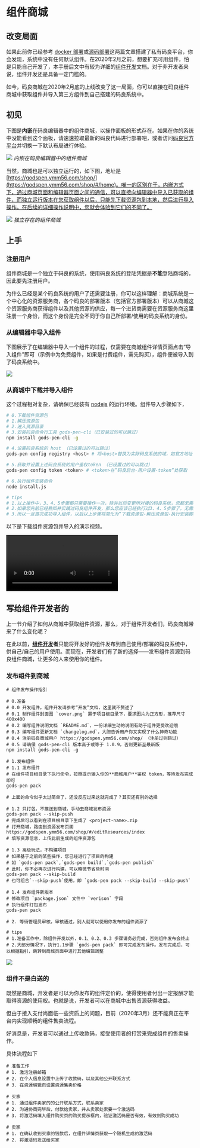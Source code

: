 # 组件商城

## 改变局面

如果此前你已经参考 [docker 部署](./install.md)或[源码部署](./source.md)这两篇文章搭建了私有码良平台，你会发现，系统中没有任何默认组件。在2020年2月之前，想要扩充可用组件，怕是只能自己开发了，本手册后文中有较为详细的[组件开发](../develop/component.md)文档。对于非开发者来说，组件开发还是具备一定门槛的。

如今，码良商城在2020年2月底的上线改变了这一局面，你可以直接在码良组件商城中获取组件并导入第三方组件到自己搭建的码良系统中。

## 初见

下图是**内嵌**在码良编辑器中的组件商城，以操作面板的形式存在。如果在你的系统中没能看到这个面板，请速速拉取最新的码良代码进行部署吧，或者访问[码良官方平台](https://godspen.ymm56.com/admin)并切换一下默认布局进行体验。

![](https://cos.56qq.com/fis/20200302182441029e231eb6030d28ba.png)
*内嵌在码良编辑器中的组件商城*

当然，商城也是可以独立运行的，如下图，地址是 [https://godspen.ymm56.com/shop/](https://godspen.ymm56.com/shop/#/home)。唯一的区别在于，内嵌方式下，通过商城页面和编辑器页面之间的通信，可以直接向编辑器中导入已获取的组件，而独立运行版本在您获取组件以后，只能先下载资源包到本地，然后进行导入操作。在后续的详细操作说明中，您就会体验到它们的不同了。

![](https://cos.56qq.com/fis/202003021828219784cf089190e3579b.png)
*独立存在的组件商城*

## 上手

### 注册用户

组件商城是一个独立于码良的系统，使用码良系统的登陆凭据是**不能**登陆商城的，因此要先注册用户。

为什么已经是某个码良系统的用户了还需要注册，你可以这样理解：商城系统是一个中心化的资源服务商，各个码良的部署版本（包括官方部署版本）可以从商城这个资源服务商获得组件以及其他资源的供应，每一个进货商需要在资源服务商这里注册一个身份，而这个身份是完全不同于你自己所部署/使用的码良系统的身份。

### 从编辑器中导入组件

下图展示了在编辑器中导入一个组件的过程，仅需要在商城组件详情页面点击“导入组件”即可（示例中为免费组件，如果是付费组件，需先购买），组件便被导入到了码良系统中。

![](https://cos.56qq.com/fis/20200302185707288fedd7c1b92ed755.gif)

### 从商城中下载并导入组件

这个过程相对复杂，请确保已经装有 [nodejs](https://nodejs.org/zh-cn/download/) 的运行环境。组件导入步骤如下，

```bash
# 0.下载组件资源包
# 1.解压资源包
# 2.进入资源目录
# 3.安装码良命令行工具 gods-pen-cli（已安装过的可以跳过）
npm install gods-pen-cli -g

# 4.设置码良系统的 host （已设置过的可以跳过）
gods-pen config registry <host> # 将<host>替换为实际码良系统的域，如官方地址 https://godspen.ymm56.com/

# 5.获取并设置上述码良系统的用户鉴权token （已设置过的可以跳过）
gods-pen config token <token> # <token>在”码良后台-用户设置-token“处获取 

# 6.执行组件安装命令 
node install.js

# tips
# 1.以上操作中，3、4、5步骤都只需要操作一次，除非以后变更所对接的码良系统，您都无需再次执行4、5步骤
# 2.如果您先前已经熟知并实践过码良组件开发，那么您应该已经执行过3、4、5步骤了，无需再次操作
# 3.所以一旦首次成功导入组件，以后以上步骤将简化为“下载资源包-解压资源包-执行安装脚本”，还是很简单的
```

以下是下载组件资源包并导入的演示视频。

<p>
  <video controls name="media" style="max-width: 100%">
    <source src="https://cos.56qq.com/fis/20200303153612074581d4c76c6e3367.mp4" type="video/mp4">
  </video>
</p>

## 写给组件开发者的

上一节介绍了如何从商城中获取组件资源，那么，对于组件开发者们，码良商城带来了什么变化呢？

在此以前，**[组件开发](../develop/component.md)者**只能将开发好的组件发布到自己使用/部署的码良系统中，供自己/自己的用户使用。而现在，开发者们有了新的选择——发布组件资源到码良组件商城，让更多的人来使用你的组件。

### 发布组件到商城

```shell
# 组件发布操作指引

# 0.准备
# 0.0 开发组件。组件开发请参考“开发”文档，这里就不赘述了
# 0.1 制作组件封面图 `cover.png` 置于项目根目录下，要求图片为正方形，推荐尺寸 400x400
# 0.2 编写组件说明文档 `README.md`，一份详细生动的说明有助于组件更受欢迎哦
# 0.3 编写组件更新文档 `changelog.md`，大胆告诉用户你又实现了什么神奇功能
# 0.4 注册码良商城用户 https://godspen.ymm56.com/shop/ （注册过则跳过）
# 0.5 请确保 gods-pen-cli 版本高于或等于 1.0.9，否则更新至最新版
npm install gods-pen-cli -g

# 1.发布组件
# 1.1 发布组件
# 在组件项目根目录下执行命令，按照提示输入你的**商城用户**鉴权 token，等待发布完成即可
gods-pen pack

# 上面的命令似乎太过简单了，还没反应过来这就完成了？其实还有别的选择

# 1.2 只打包，不推送到商城，手动去商城发布资源
gods-pen pack --skip-push 
# 完成后可以看到在项目根目录下生成了 <project-name>.zip
# 打开商城，路由到资源发布页面 https://godspen.ymm56.com/shop/#/editResources/index
# 填写资源信息，上传此前生成的组件资源包

# 1.3 高级玩法，不构建项目
# 如果基于之前的某些操作，您已经进行了项目的构建
# 如 `gods-pen pack`,`gods-pen build`,`gods-pen publish`
# 此时，你不必再次进行构建，可以略微节省些时间
gods-pen pack --skip-build
# 也可组合`--skip-push`使用，即 `gods-pen pack --skip-build --skip-push`

# 1.4 发布组件新版本
# 修改项目 `package.json` 文件中 `verison` 字段
# 执行组件打包发布
gods-pen pack

# 2. 等待管理员审核，审核通过，别人就可以使用你发布的组件资源了

# tips
# 1.准备工作中，除组件开发以外，0.1、0.2、0.3 步骤请务必完成，否则组件发布会终止
# 2.大部分情况下，执行1.1步骤 `gods-pen pack` 即可完成发布操作。发布完成后，可以根据指引，跳转到商城页面中进行其他编辑调整

```

![](https://cos.56qq.com/fis/202003031750361844a12cc9043d9dc2.gif)

### 组件不是白送的

既然是商城，开发者是可以为你发布的组件定价的，使得使用者付出一定报酬才能取得资源的使用权。也就是说，开发者可以在商城中出售资源获得收益。

但由于接入支付尚面临一些资质上的问题，目前（2020年3月）还不能真正在平台内实现顺畅的组件售卖流程。

好消息是，开发者可以通过上传收款码，接受使用者的打赏来完成组件的售卖操作。

具体流程如下

```shell
# 准备工作
# 1. 激活注册邮箱
# 2. 在个人信息设置中上传了收款码，以及其他公开联系方式
# 3. 在资源编辑页设置资源售卖价格

# 买家
# 1. 通过组件卖家的的公开联系方式，联系卖家
# 2. 沟通协商完毕后，付款给卖家，并从卖家处索要一个激活码
# 3. 将激活码填入组件购买页的购买提示框内，验证激活码是否有效，有效则购买成功

# 卖家
# 1. 在确认收到买家的钱款后，在组件详情页获取一个随机生成的激活码
# 2. 将激活码发送给买家

```
